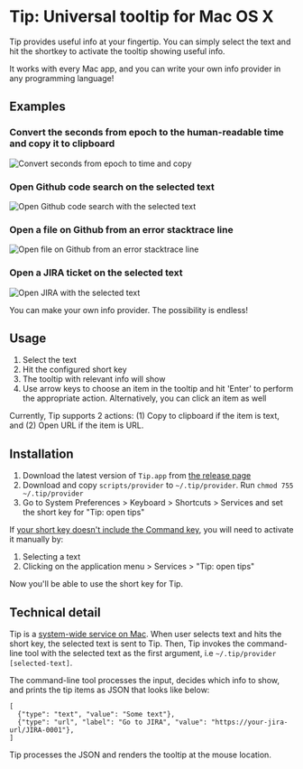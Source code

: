 Tip: Universal tooltip for Mac OS X
===================================================

Tip provides useful info at your fingertip. You can simply select the text and hit the shortkey to activate the tooltip showing useful info.

It works with every Mac app, and you can write your own info provider in any programming language!

Examples
---------

### Convert the seconds from epoch to the human-readable time and copy it to clipboard

![Convert seconds from epoch to time and copy](https://media.giphy.com/media/f952ZuRG9kqCoxGt8v/giphy.gif)

### Open Github code search on the selected text

![Open Github code search with the selected text](https://media.giphy.com/media/cjif6axsDr7tEaP0EF/giphy.gif)

### Open a file on Github from an error stacktrace line

![Open file on Github from an error stacktrace line](https://media.giphy.com/media/JSYWptFElQmDJOXzXO/giphy.gif)

### Open a JIRA ticket on the selected text

![Open JIRA with the selected text](https://media.giphy.com/media/H48pYa5PddvEY9MGP6/giphy.gif)

You can make your own info provider. The possibility is endless!

Usage
------

1. Select the text
2. Hit the configured short key
3. The tooltip with relevant info will show
4. Use arrow keys to choose an item in the tooltip and hit 'Enter' to perform the appropriate action. Alternatively, you can click an item as well

Currently, Tip supports 2 actions: (1) Copy to clipboard if the item is text, and (2) Open URL if the item is URL.


Installation
-------------

1. Download the latest version of `Tip.app` from [the release page](https://github.com/tanin47/tip/releases)
2. Download and copy `scripts/provider` to `~/.tip/provider`. Run `chmod 755 ~/.tip/provider`
3. Go to System Preferences > Keyboard > Shortcuts > Services and set the short key for "Tip: open tips"

If [your short key doesn't include the Command key](https://apple.stackexchange.com/questions/260683/keyboard-shortcut-for-service-only-works-after-i-manually-run-the-service), you will need to activate it manually by:

1. Selecting a text
2. Clicking on the application menu > Services > "Tip: open tips"

Now you'll be able to use the short key for Tip.


Technical detail
-----------------

Tip is a [system-wide service on Mac](https://developer.apple.com/design/human-interface-guidelines/macos/extensions/services/). When user selects text and hits the short key, the selected text is sent to Tip. Then, Tip invokes the command-line tool with the selected text as the first argument, i.e `~/.tip/provider [selected-text]`.

The command-line tool processes the input, decides which info to show, and prints the tip items as JSON that looks like below:

```
[
  {"type": "text", "value": "Some text"},
  {"type": "url", "label": "Go to JIRA", "value": "https://your-jira-url/JIRA-0001"},
]
```

Tip processes the JSON and renders the tooltip at the mouse location.

